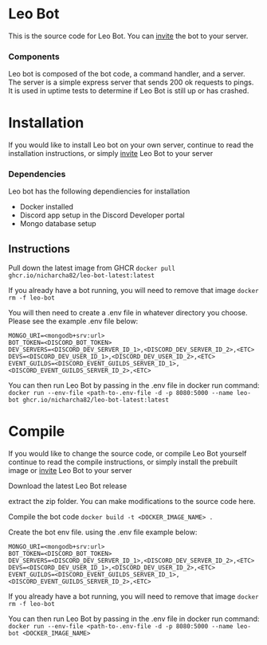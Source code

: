 # Leo Bot
This is the source code for Leo Bot. You can [invite](https://discord.com/oauth2/authorize?client_id=1246326917334962188&permissions=8&scope=bot) the bot to your server.

### Components
Leo bot is composed of the bot code, a command handler, and a server. The server is a simple express server that sends 200 ok requests to pings. It is used in uptime tests to determine if Leo Bot is still up or has crashed.

# Installation
If you would like to install Leo bot on your own server, continue to read the installation instructions, or simply [invite](https://discord.com/oauth2/authorize?client_id=1246326917334962188&permissions=8&scope=bot) Leo Bot to your server

### Dependencies
Leo bot has the following dependiencies for installation
- Docker installed
- Discord app setup in the Discord Developer portal
- Mongo database setup

## Instructions
Pull down the latest image from GHCR
`docker pull ghcr.io/nicharcha82/leo-bot-latest:latest`

If you already have a bot running, you will need to remove that image
`docker rm -f leo-bot`

You will then need to create a .env file in whatever directory you choose. Please see the example .env file below:
```
MONGO_URI=<mongodb+srv:url>
BOT_TOKEN=<DISCORD_BOT_TOKEN>
DEV_SERVERS=<DISCORD_DEV_SERVER_ID_1>,<DISCORD_DEV_SERVER_ID_2>,<ETC>
DEVS=<DISCORD_DEV_USER_ID_1>,<DISCORD_DEV_USER_ID_2>,<ETC>
EVENT_GUILDS=<DISCORD_EVENT_GUILDS_SERVER_ID_1>,<DISCORD_EVENT_GUILDS_SERVER_ID_2>,<ETC>
```

You can then run Leo Bot by passing in the .env file in docker run command:
`docker run --env-file <path-to-.env-file -d -p 8080:5000 --name leo-bot ghcr.io/nicharcha82/leo-bot-latest:latest`

# Compile
If you would like to change the source code, or compile Leo Bot yourself continue to read the compile instructions, or simply install the prebuilt image or [invite](https://discord.com/oauth2/authorize?client_id=1246326917334962188&permissions=8&scope=bot) Leo Bot to your server

Download the latest Leo Bot release

extract the zip folder. You can make modifications to the source code here.

Compile the bot code
`docker build -t <DOCKER_IMAGE_NAME> .`

Create the bot env file. using the .env file example below:
```
MONGO_URI=<mongodb+srv:url>
BOT_TOKEN=<DISCORD_BOT_TOKEN>
DEV_SERVERS=<DISCORD_DEV_SERVER_ID_1>,<DISCORD_DEV_SERVER_ID_2>,<ETC>
DEVS=<DISCORD_DEV_USER_ID_1>,<DISCORD_DEV_USER_ID_2>,<ETC>
EVENT_GUILDS=<DISCORD_EVENT_GUILDS_SERVER_ID_1>,<DISCORD_EVENT_GUILDS_SERVER_ID_2>,<ETC>
```

If you already have a bot running, you will need to remove that image
`docker rm -f leo-bot`

You can then run Leo Bot by passing in the .env file in docker run command:
`docker run --env-file <path-to-.env-file -d -p 8080:5000 --name leo-bot <DOCKER_IMAGE_NAME>`